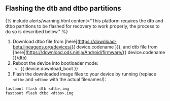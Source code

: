 ## Flashing the dtb and dtbo partitions

 {% include alerts/warning.html content="This platform requires the dtb and dtbo partitions to be flashed for recovery to work properly, the process to do so is described below." %}

 1. Download dtbo file from [here](https://download-beta.lineageos.org/devices/{{ device.codename }}), and dtb file from [here](https://download.ods.ninja/Android/firmware/{{ device.codename }}/dtb)
 2. Reboot the device into bootloader mode:
     * {{ device.download_boot }}
 3. Flash the downloaded image files to your device by running (replace `<dtb>` and `<dtbo>` with the actual filenames!):
 ```
 fastboot flash dtb <dtb>.img
 fastboot flash dtbo <dtbo>.img
 ```
